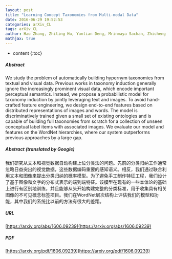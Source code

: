 ```yaml
---
layout: post
title: "Learning Concept Taxonomies from Multi-modal Data"
date: 2016-06-29 19:52:53
categories: arXiv_CL
tags: arXiv_CL
author: Hao Zhang, Zhiting Hu, Yuntian Deng, Mrinmaya Sachan, Zhicheng Yan, Eric P. Xing
mathjax: true
---
```


* content
{:toc}

##### Abstract
We study the problem of automatically building hypernym taxonomies from textual and visual data. Previous works in taxonomy induction generally ignore the increasingly prominent visual data, which encode important perceptual semantics. Instead, we propose a probabilistic model for taxonomy induction by jointly leveraging text and images. To avoid hand-crafted feature engineering, we design end-to-end features based on distributed representations of images and words. The model is discriminatively trained given a small set of existing ontologies and is capable of building full taxonomies from scratch for a collection of unseen conceptual label items with associated images. We evaluate our model and features on the WordNet hierarchies, where our system outperforms previous approaches by a large gap.

##### Abstract (translated by Google)
我们研究从文本和视觉数据自动构建上位分类法的问题。先前的分类归纳工作通常忽略日益突出的视觉数据，这些数据编码重要的感知语义。相反，我们通过联合利用文本和图像来提出分类归纳的概率模型。为了避免手工制作特征工程，我们设计了基于图像和文字的分布式表示的端到端特征。该模型在现有的一些本体论的基础上进行有区别地训练，并且能够从头开始构建完整的分类标准，用于收集具有相关图像的不可见概念标签项目。我们在WordNet层次结构上评估我们的模型和功能，其中我们的系统比以前的方法有很大的差距。

##### URL
[https://arxiv.org/abs/1606.09239](https://arxiv.org/abs/1606.09239)

##### PDF
[https://arxiv.org/pdf/1606.09239](https://arxiv.org/pdf/1606.09239)

